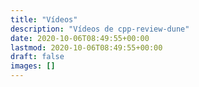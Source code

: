 ```yaml
---
title: "Vídeos"
description: "Vídeos de cpp-review-dune"
date: 2020-10-06T08:49:55+00:00
lastmod: 2020-10-06T08:49:55+00:00
draft: false
images: []
---
```

